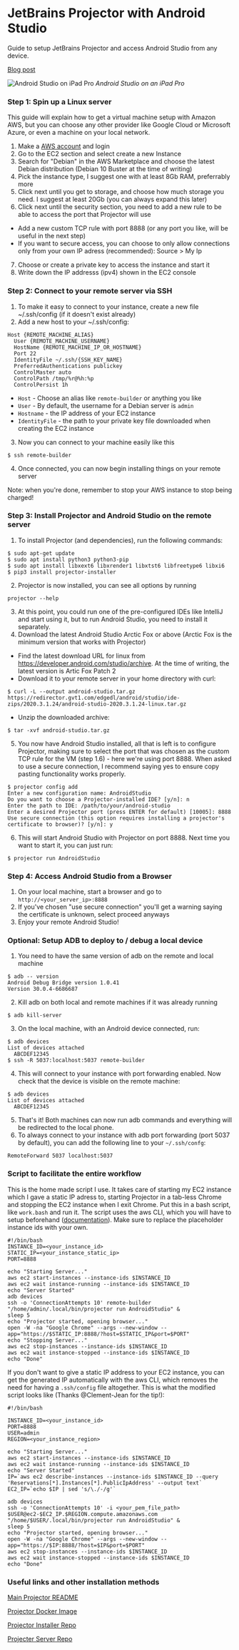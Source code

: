 # JetBrains Projector with Android Studio

Guide to setup JetBrains Projector and access Android Studio from any device.

[Blog post](https://joenrv.medium.com/how-to-run-android-studio-on-any-device-with-jetbrains-projector-3d9d23a8c179)

![Android Studio on iPad Pro](ipad.jpg)
*Android Studio on an iPad Pro*

### Step 1: Spin up a Linux server

This guide will explain how to get a virtual machine setup with Amazon AWS, but you can choose any other provider like Google Cloud or Microsoft Azure, or even a machine on your local network.

1. Make a [AWS account](https://aws.amazon.com/free/) and login
2. Go to the EC2 section and select create a new Instance
3. Search for "Debian" in the AWS Marketplace and choose the latest Debian distribution (Debian 10 Buster at the time of writing)
4. Pick the instance type, I suggest one with at least 8Gb RAM, preferrably more
5. Click next until you get to storage, and choose how much storage you need. I suggest at least 20Gb (you can always expand this later)
6. Click next until the security section, you need to add a new rule to be able to access the port that Projector will use
* Add a new custom TCP rule with port 8888 (or any port you like, will be useful in the next step)
* If you want to secure access, you can choose to only allow connections only from your own IP adress (recommended): Source > My Ip
7. Choose or create a private key to access the instance and start it
8. Write down the IP addresss (ipv4) shown in the EC2 console

### Step 2: Connect to your remote server via SSH

1. To make it easy to connect to your instance, create a new file ~/.ssh/config (if it doesn't exist already)
2. Add a new host to your ~/.ssh/config:
```
Host {REMOTE_MACHINE_ALIAS}
  User {REMOTE_MACHINE_USERNAME}
  HostName {REMOTE_MACHINE_IP_OR_HOSTNAME}
  Port 22
  IdentityFile ~/.ssh/{SSH_KEY_NAME}
  PreferredAuthentications publickey
  ControlMaster auto
  ControlPath /tmp/%r@%h:%p
  ControlPersist 1h
```
* `Host` - Choose an alias like `remote-builder` or anything you like
* `User` - By default, the username for a Debian server is `admin`
* `Hostname` - the IP address of your EC2 instance
* `IdentityFile` - the path to your private key file downloaded when creating the EC2 instance

3. Now you can connect to your machine easily like this

```
$ ssh remote-builder
```
4. Once connected, you can now begin installing things on your remote server

Note: when you're done, remember to stop your AWS instance to stop being charged! 

### Step 3: Install Projector and Android Studio on the remote server

1. To install Projector (and dependencies), run the following commands:
```
$ sudo apt-get update
$ sudo apt install python3 python3-pip
$ sudo apt install libxext6 libxrender1 libxtst6 libfreetype6 libxi6
$ pip3 install projector-installer
```
2. Projector is now installed, you can see all options by running 
```
projector --help
```
3. At this point, you could run one of the pre-configured IDEs like IntelliJ and start using it, but to run Android Studio, you need to install it separately.
4. Download the latest Android Studio Arctic Fox or above (Arctic Fox is the minimum version that works with Projector)
* Find the latest download URL for linux from https://developer.android.com/studio/archive. At the time of writing, the latest version is Artic Fox Patch 2
* Download it to your remote server in your home directory with curl: 

```
$ curl -L --output android-studio.tar.gz https://redirector.gvt1.com/edgedl/android/studio/ide-zips/2020.3.1.24/android-studio-2020.3.1.24-linux.tar.gz
```
* Unzip the downloaded archive:

```
$ tar -xvf android-studio.tar.gz
```
5. You now have Android Studio installed, all that is left is to configure Projector, making sure to select the port that was chosen as the custom TCP rule for the VM (step 1.6) - here we're using port 8888. When asked to use a secure connection, I recommend saying yes to ensure copy pasting functionality works properly.
```
$ projector config add
Enter a new configuration name: AndroidStudio
Do you want to choose a Projector-installed IDE? [y/n]: n
Enter the path to IDE: /path/to/your/android-studio
Enter a desired Projector port (press ENTER for default) [10005]: 8888
Use secure connection (this option requires installing a projector's certificate to browser)? [y/n]: y
```
6. This will start Android Studio with Projector on port 8888. Next time you want to start it, you can just run:

```
$ projector run AndroidStudio
```

### Step 4: Access Android Studio from a Browser

1. On your local machine, start a browser and go to `http://<your_server_ip>:8888`
2. If you've chosen "use secure connection" you'll get a warning saying the certificate is unknown, select proceed anyways
3. Enjoy your remote Android Studio!

### Optional: Setup ADB to deploy to / debug a local device

1. You need to have the same version of adb on the remote and local machine
```
$ adb -- version
Android Debug Bridge version 1.0.41
Version 30.0.4-6686687
```
2. Kill adb on both local and remote machines if it was already running
```
$ adb kill-server
```
3. On the local machine, with an Android device connected, run:
```
$ adb devices
List of devices attached
  ABCDEF12345
$ ssh -R 5037:localhost:5037 remote-builder
```
4. This will connect to your instance with port forwarding enabled. Now check that the device is visible on the remote machine:
```
$ adb devices
List of devices attached
  ABCDEF12345
```
5. That's it! Both machines can now run adb commands and everything will be redirected to the local phone.
6. To always connect to your instance with adb port forwarding (port 5037 by default), you can add the following line to your `~/.ssh/confg`:
```
RemoteForward 5037 localhost:5037
```
### Script to facilitate the entire workflow

This is the home made script I use. It takes care of starting my EC2 instance which I gave a static IP adress to, starting Projector in a tab-less Chrome and stopping the EC2 instance when I exit Chrome. Put this in a bash script, like `work.bash` and run it. The script uses the aws CLI, which you will have to setup beforehand ([documentation](https://aws.amazon.com/cli/)). Make sure to replace the placeholder instance ids with your own.

```
#!/bin/bash
INSTANCE_ID=<your_instance_id>
STATIC_IP=<your_instance_static_ip>
PORT=8888

echo "Starting Server..."
aws ec2 start-instances --instance-ids $INSTANCE_ID
aws ec2 wait instance-running --instance-ids $INSTANCE_ID
echo "Server Started"
adb devices
ssh -o 'ConnectionAttempts 10' remote-builder "/home/admin/.local/bin/projector run AndroidStudio" &
sleep 5
echo "Projector started, opening browser..."
open -W -na "Google Chrome" --args --new-window --app="https://$STATIC_IP:8888/?host=$STATIC_IP&port=$PORT"
echo "Stopping Server..."
aws ec2 stop-instances --instance-ids $INSTANCE_ID
aws ec2 wait instance-stopped --instance-ids $INSTANCE_ID
echo "Done"
```

If you don't want to give a static IP address to your EC2 instance, you can get the generated IP automatically with the aws CLI, which removes the need for having a `.ssh/config` file altogether. This is what the modified script looks like (Thanks @Clement-Jean for the tip!):

```
#!/bin/bash

INSTANCE_ID=<your_instance_id>
PORT=8888
USER=admin
REGION=<your_instance_region>

echo "Starting Server..."
aws ec2 start-instances --instance-ids $INSTANCE_ID
aws ec2 wait instance-running --instance-ids $INSTANCE_ID
echo "Server Started"
IP=`aws ec2 describe-instances --instance-ids $INSTANCE_ID --query 'Reservations[*].Instances[*].PublicIpAddress' --output text`
EC2_IP=`echo $IP | sed 's/\./-/g'`

adb devices
ssh -o 'ConnectionAttempts 10' -i <your_pem_file_path> $USER@ec2-$EC2_IP.$REGION.compute.amazonaws.com "/home/$USER/.local/bin/projector run AndroidStudio" &
sleep 5
echo "Projector started, opening browser..."
open -W -na "Google Chrome" --args --new-window --app="https://$IP:8888/?host=$IP&port=$PORT"
aws ec2 stop-instances --instance-ids $INSTANCE_ID
aws ec2 wait instance-stopped --instance-ids $INSTANCE_ID
echo "Done"
```

### Useful links and other installation methods

[Main Projector README](https://github.com/JetBrains/projector-server/blob/master/README-JETBRAINS.md)

[Projector Docker Image](https://github.com/JetBrains/projector-docker)

[Projector Installer Repo](https://github.com/JetBrains/projector-installer)

[Projecter Server Repo](https://github.com/JetBrains/projector-server/blob/master/docs/Projector.md)

